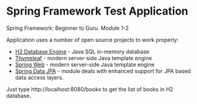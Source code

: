 # Spring Framework Test Application

Spring Framework: Beginner to Guru. Module 1-2

Application uses a number of open source projects to work properly:
- [H2 Database Engine](https://www.h2database.com) - Java SQL in-memory database
- [Thymeleaf](https://www.thymeleaf.org/) - modern server-side Java template engine
- [Spring Web](https://spring.io/projects/spring-ws) - modern server-side Java template engine
- [Spring Data JPA](https://spring.io/projects/spring-data-jpa) -  module deals with enhanced support for JPA based data access layers.

Just type http://localhost:8080/books to get the list of books in H2 database.